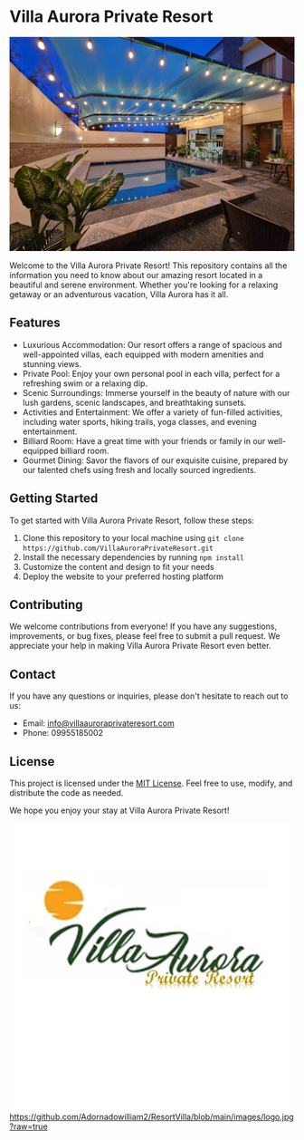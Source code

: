 # Villa Aurora Private Resort

![Villa Aurora Private Resort](https://github.com/Adornadowilliam2/ResortVilla/blob/main/images/background.jpg?raw=true)

Welcome to the Villa Aurora Private Resort! This repository contains all the information you need to know about our amazing resort located in a beautiful and serene environment. Whether you're looking for a relaxing getaway or an adventurous vacation, Villa Aurora has it all.

## Features

- Luxurious Accommodation: Our resort offers a range of spacious and well-appointed villas, each equipped with modern amenities and stunning views.
- Private Pool: Enjoy your own personal pool in each villa, perfect for a refreshing swim or a relaxing dip.
- Scenic Surroundings: Immerse yourself in the beauty of nature with our lush gardens, scenic landscapes, and breathtaking sunsets.
- Activities and Entertainment: We offer a variety of fun-filled activities, including water sports, hiking trails, yoga classes, and evening entertainment.
- Billiard Room: Have a great time with your friends or family in our well-equipped billiard room.
- Gourmet Dining: Savor the flavors of our exquisite cuisine, prepared by our talented chefs using fresh and locally sourced ingredients.

## Getting Started

To get started with Villa Aurora Private Resort, follow these steps:

1. Clone this repository to your local machine using `git clone https://github.com/VillaAuroraPrivateResort.git`
2. Install the necessary dependencies by running `npm install`
3. Customize the content and design to fit your needs
4. Deploy the website to your preferred hosting platform

## Contributing

We welcome contributions from everyone! If you have any suggestions, improvements, or bug fixes, please feel free to submit a pull request. We appreciate your help in making Villa Aurora Private Resort even better.

## Contact

If you have any questions or inquiries, please don't hesitate to reach out to us:

- Email: info@villaauroraprivateresort.com
- Phone: 09955185002

## License

This project is licensed under the [MIT License](https://opensource.org/licenses/MIT). Feel free to use, modify, and distribute the code as needed.

We hope you enjoy your stay at Villa Aurora Private Resort!

![Villa Aurora Private Resort Logo](https://github.com/Adornadowilliam2/ResortVilla/blob/main/images/logo.jpg?raw=true)https://github.com/Adornadowilliam2/ResortVilla/blob/main/images/logo.jpg?raw=true
